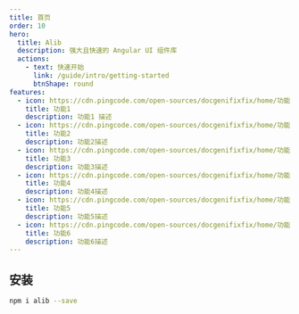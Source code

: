 ```yaml
---
title: 首页
order: 10
hero:
  title: Alib
  description: 强大且快速的 Angular UI 组件库
  actions:
    - text: 快速开始
      link: /guide/intro/getting-started
      btnShape: round
features:
  - icon: https://cdn.pingcode.com/open-sources/docgenifixfix/home/功能1.png
    title: 功能1
    description: 功能1 描述 
  - icon: https://cdn.pingcode.com/open-sources/docgenifixfix/home/功能2.png
    title: 功能2
    description: 功能2描述
  - icon: https://cdn.pingcode.com/open-sources/docgenifixfix/home/功能3.png
    title: 功能3 
    description: 功能3描述
  - icon: https://cdn.pingcode.com/open-sources/docgenifixfix/home/功能4.png
    title: 功能4
    description: 功能4描述
  - icon: https://cdn.pingcode.com/open-sources/docgenifixfix/home/功能5.png
    title: 功能5
    description: 功能5描述
  - icon: https://cdn.pingcode.com/open-sources/docgenifixfix/home/功能6.png
    title: 功能6
    description: 功能6描述
---
```


## 安装

```bash
npm i alib --save
```
